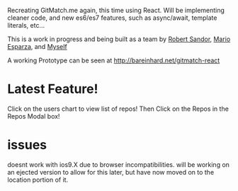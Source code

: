 Recreating GitMatch.me again, this time using React. Will be implementing cleaner code, and new es6/es7 features, such as async/await, template literals, etc...

This is a work in progress and being built as a team by [Robert Sandor](https://github.com/robertisandor), [Mario Esparza](https://github.com/MarioEsparza), and [Myself](https://github.com/bareinhard)


A working Prototype can be seen at http://bareinhard.net/gitmatch-react



# Latest Feature!
Click on the users chart to view list of repos!
Then Click on the Repos in the Repos Modal box!

# issues
doesnt work with ios9.X due to browser incompatibilities. will be working on an ejected version to allow for this later, but have now moved on to the location portion of it.
